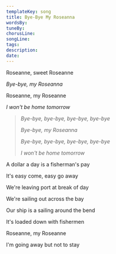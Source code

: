 ```yaml
---
templateKey: song
title: Bye-Bye My Roseanna  
wordsBy:
tuneBy:
chorusLine:
songLine:
tags:
description:
date:
---
```

Roseanne, sweet Roseanne

*Bye-bye, my Roseanna*

Roseanne, my Roseanne

*I won\'t be home tomorrow*

> *Bye-bye, bye-bye, bye-bye, bye-bye*
>
> *Bye-bye, my Roseanna*
>
> *Bye-bye, bye-bye, bye-bye, bye-bye*
>
> *I won\'t be home tomorrow*

A dollar a day is a fisherman's pay

It's easy come, easy go away

We're leaving port at break of day

We're sailing out across the bay

Our ship is a sailing around the bend

It's loaded down with fishermen

Roseanne, my Roseanne

I'm going away but not to stay
